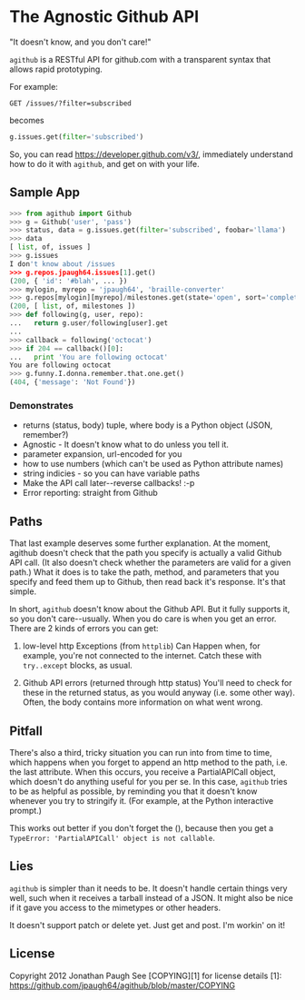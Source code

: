# The Agnostic Github API
"It doesn't know, and you don't care!"

`agithub` is a RESTful API for github.com with a transparent syntax that
allows rapid prototyping.

For example:

```http
GET /issues/?filter=subscribed
```

becomes

```python
g.issues.get(filter='subscribed')
```

So, you can read https://developer.github.com/v3/, immediately
understand how to do it with `agithub`, and get on with your life.


## Sample App
```python
>>> from agithub import Github
>>> g = Github('user', 'pass')
>>> status, data = g.issues.get(filter='subscribed', foobar='llama')
>>> data
[ list, of, issues ]
>>> g.issues
I don't know about /issues
>>> g.repos.jpaugh64.issues[1].get()
(200, { 'id': '#blah', ... })
>>> mylogin, myrepo = 'jpaugh64', 'braille-converter'
>>> g.repos[mylogin][myrepo]/milestones.get(state='open', sort='completeness')
(200, [ list, of, milestones ])
>>> def following(g, user, repo):
...   return g.user/following[user].get
...
>>> callback = following('octocat')
>>> if 204 == callback()[0]:
...   print 'You are following octocat'
You are following octocat
>>> g.funny.I.donna.remember.that.one.get()
(404, {'message': 'Not Found'})
```

### Demonstrates
- returns (status, body) tuple, where body is a Python object (JSON,
  remember?)
- Agnostic - It doesn't know what to do unless you tell it.
- parameter expansion, url-encoded for you
- how to use numbers (which can't be used as Python attribute names)
- string indicies - so you can have variable paths
- Make the API call later--reverse callbacks! :-p
- Error reporting: straight from Github

## Paths
That last example deserves some further explanation. At the moment,
agithub doesn't check that the path you specify is actually a valid
Github API call. (It also doesn't check whether the parameters are valid
for a given path.) What it does is to take the path, method, and
parameters that you specify and feed them up to Github, then read back
it's response. It's that simple.

In short, `agithub` doesn't know about the Github API. But it fully
supports it, so you don't care--usually. When you do care is when you
get an error. There are 2 kinds of errors you can get: 

1. low-level http Exceptions (from `httplib`)
    Can Happen when, for example, you're not connected to the internet.
Catch these with `try..except` blocks, as usual.

2. Github API errors (returned through http status)
   You'll need to check for these in the returned status, as you would
anyway (i.e. some other way). Often, the body contains more information on what went wrong.

## Pitfall

There's also a third, tricky situation you can run into from time to
time, which happens when you forget to append an http method to the
path, i.e. the last attribute. When this occurs, you receive a
PartialAPICall object, which doesn't do anything useful for you per se.
In this case, `agithub` tries to be as helpful as possible, by reminding
you that it doesn't know whenever you try to stringify it. (For example,
at the Python interactive prompt.)

This works out better if you don't forget the (), because then you get a
`TypeError: 'PartialAPICall' object is not callable`.

## Lies
`agithub` is simpler than it needs to be. It doesn't handle certain
things very well, such when it receives a tarball instead of a JSON. It
might also be nice if it gave you access to the mimetypes or other
headers.

It doesn't support patch or delete yet. Just get and post. I'm workin'
on it!

## License
Copyright 2012 Jonathan Paugh
See [COPYING][1] for license details
[1]: https://github.com/jpaugh64/agithub/blob/master/COPYING
